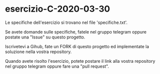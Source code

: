 # esercizio-C-2020-03-30

Le specifiche dell'esercizio si trovano nel file 'specifiche.txt'.

Se avete domande sulle specifiche, fatele nel gruppo telegram oppure postate una "Issue" su questo progetto.


Iscrivetevi a Gihub, fate un FORK di questo progetto ed implementate la soluzione nella vostra repository.

Quando avete risolto l'esercizio, potete postare il link alla vostra repository nel gruppo telegram oppure fare una "pull request".

